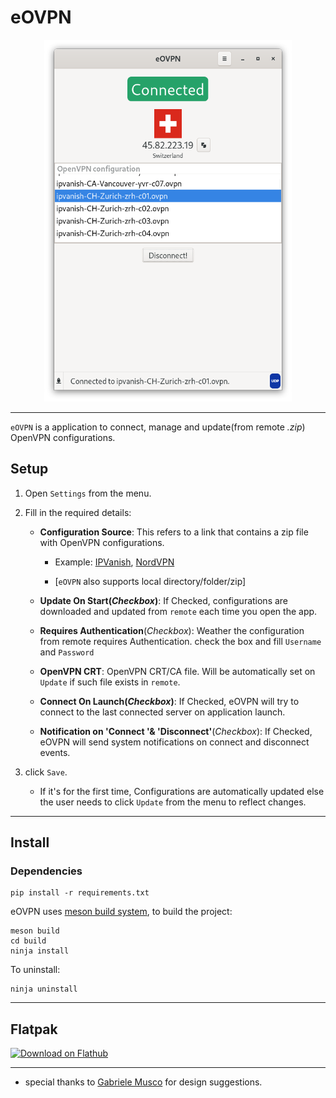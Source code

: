 # eOVPN

<div align="center">

<img src="static/connected.png" width="396" height="579" alt="eOVPN">


</div>

---

`eOVPN` is a application to connect, manage and update(from remote <i>.zip</i>) OpenVPN configurations.


## Setup

1. Open `Settings` from the menu.
2. Fill in the required details:
    * **Configuration Source**: This refers to a link that contains a zip file with OpenVPN configurations. 
        * Example: [IPVanish](https://www.ipvanish.com/software/configs/configs.zip), [NordVPN](https://downloads.nordcdn.com/configs/archives/servers/ovpn.zip)

        * [`eOVPN` also supports local directory/folder/zip]

    * **Update On Start(*Checkbox*)**: If Checked, configurations are downloaded and updated from `remote` each time you open the app.
    
    * **Requires Authentication**(*Checkbox*): Weather the configuration from remote requires Authentication. check the box and fill `Username` and `Password`

    * **OpenVPN CRT**: OpenVPN CRT/CA file. Will be automatically set on `Update` if such file exists in `remote`.

    * **Connect On Launch(*Checkbox*)**: If Checked, eOVPN will try to connect to the last connected server on application launch.

    * **Notification on 'Connect '& 'Disconnect'**(*Checkbox*): If Checked, eOVPN will send system notifications on connect and disconnect events.


3. click `Save`.
    * If it's for the first time, Configurations are automatically updated else the user needs to click `Update` from the menu to reflect changes.

---

## Install

### Dependencies

```
pip install -r requirements.txt
```

eOVPN uses [meson build system](https://mesonbuild.com/), to build the project:

```
meson build
cd build
ninja install
```

To uninstall:
```
ninja uninstall
```

---

## Flatpak


<a href='https://flathub.org/apps/details/com.github.jkotra.eovpn'><img width='240' alt='Download on Flathub' src='https://flathub.org/assets/badges/flathub-badge-en.png'/></a>


---

* special thanks to [Gabriele Musco](https://gitlab.gnome.org/GabMus) for design suggestions.